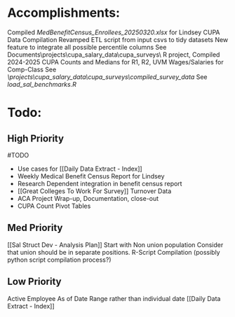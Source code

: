 # Accomplishments:
Compiled *MedBenefitCensus_Enrollees_20250320.xlsx* for Lindsey
CUPA Data Compilation
	Revamped ETL script from input csvs to tidy datasets
	New feature to integrate all possible percentile columns
	See Documents\projects\cupa_salary_data\cupa_surveys\ R project,
Compiled 2024-2025 CUPA Counts and Medians for R1, R2, UVM Wages/Salaries for Comp-Class
	See *\projects\cupa_salary_data\cupa_surveys\compiled_survey_data*
	See *load_sal_benchmarks.R*

# Todo:
## High Priority


#TODO 
- Use cases for [[Daily Data Extract - Index]]
- Weekly Medical Benefit Census Report for Lindsey
- Research Dependent integration in benefit census report
- [[Great Colleges To Work For Survey]] Turnover Data
- ACA Project Wrap-up, Documentation, close-out
- CUPA Count Pivot Tables


## Med Priority
[[Sal Struct Dev - Analysis Plan]]
	Start with Non union population
	Consider that union should be in separate positions. 
R-Script Compilation (possibly python script compilation process?)

## Low Priority
Active Employee As of Date Range rather than individual date
[[Daily Data Extract - Index]]


